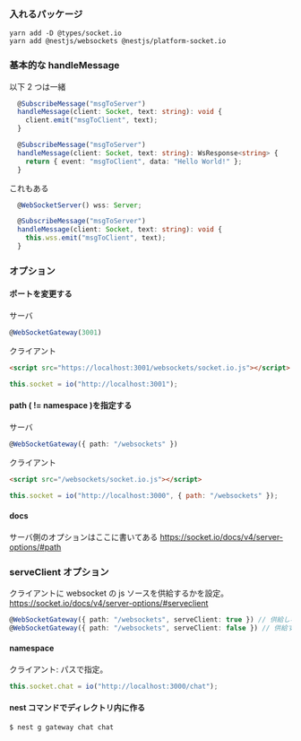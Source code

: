 ### 入れるパッケージ

```
yarn add -D @types/socket.io
yarn add @nestjs/websockets @nestjs/platform-socket.io
```

### 基本的な handleMessage

以下 2 つは一緒

```ts
  @SubscribeMessage("msgToServer")
  handleMessage(client: Socket, text: string): void {
    client.emit("msgToClient", text);
  }
```

```ts
  @SubscribeMessage("msgToServer")
  handleMessage(client: Socket, text: string): WsResponse<string> {
    return { event: "msgToClient", data: "Hello World!" };
  }
```

これもある

```ts
  @WebSocketServer() wss: Server;

  @SubscribeMessage("msgToServer")
  handleMessage(client: Socket, text: string): void {
    this.wss.emit("msgToClient", text);
  }
```

### オプション

#### ポートを変更する

サーバ

```ts
@WebSocketGateway(3001)
```

クライアント

```html
<script src="https://localhost:3001/websockets/socket.io.js"></script>
```

```js
this.socket = io("http://localhost:3001");
```

#### path ( != namespace )を指定する

サーバ

```ts
@WebSocketGateway({ path: "/websockets" })
```

クライアント

```html
<script src="/websockets/socket.io.js"></script>
```

```js
this.socket = io("http://localhost:3000", { path: "/websockets" });
```

#### docs

サーバ側のオプションはここに書いてある
https://socket.io/docs/v4/server-options/#path

### serveClient オプション

クライアントに websocket の js ソースを供給するかを設定。
https://socket.io/docs/v4/server-options/#serveclient

```ts
@WebSocketGateway({ path: "/websockets", serveClient: true }) // 供給しない
@WebSocketGateway({ path: "/websockets", serveClient: false }) // 供給する
```

#### namespace

クライアント: パスで指定。

```js
this.socket.chat = io("http://localhost:3000/chat");
```

#### nest コマンドでディレクトリ内に作る

```
$ nest g gateway chat chat
```
